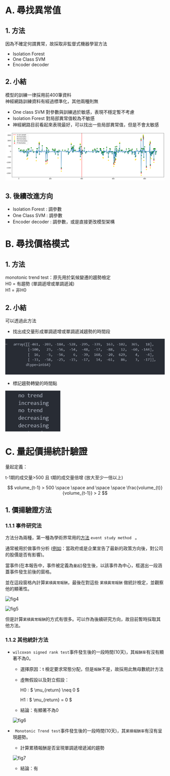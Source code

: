 # A. 尋找異常值

## 1. 方法
因為不確定何謂異常，故採取非監督式機器學習方法

- Isolation Forest
- One Class SVM
- Encoder decoder


## 2. 小結
模型的訓練一律採用前400筆資料<br>
神經網路訓練資料有經過標準化，其他兩種則無

- One class SVM 對參數與訓練過於敏感，表現不穩定暫不考慮
- Isolation Forest 對局部異常值較為不敏感
- 神經網路目前看起來表現最好，可以找出一些局部異常值，但是不會太敏感

![fig1](./img/fig1.png)


## 3. 後續改進方向

- Isolation Forest : 調參數
- One Class SVM : 調參數
- Encoder decoder : 調參數，或是直接更改模型架構

# B. 尋找價格模式

## 1. 方法

monotonic trend test：原先用於氣候變遷的趨勢檢定<br>
H0 = 有趨勢 (單調遞增或單調遞減)<br>
H1 = 非H0

## 2. 小結
可以透過此方法

- 找出成交量形成單調遞增或單調遞減趨勢的時間段

![fig2](./img/fig2.png)


- 標記趨勢轉變的時間點

![fig3](./img/fig3.png)



# C. 量起價揚統計驗證

量起定義：

t-1期的成交量>500 且 t期的成交量倍增 (放大至少一倍以上)

$$ volume_{t-1} > 500 \space \space and \space \space \frac{volume_{t}}{volume_{t-1}} > 2 $$


## 1. 價揚驗證方法

### 1.1.1 事件研究法
方法分為兩種，第一種為學術界常用的[方法](https://www.eventstudytools.com/event-study-application-blueprint) ```event study method ``` 。<br>

通常被用於做事件分析 ([例如](https://zhuanlan.zhihu.com/p/104209130)：當政府或是企業宣告了最新的政策方向後，對公司的股價是否有影響)。<br>

當事件(在本報告中，事件被定義為```量起```)發生後，以該事件為中心，框選出一段涵蓋事件發生前後的窗格。

並在這段窗格內計算```累積異常報酬```，最後在對這些
```累積異常報酬``` 做統計檢定，並觀察他的顯著性。

![fig4](./img/fig4.png)

![fig5](./img/fig5.png)

但是計算```累積異常報酬```的方式有很多。可以作為後續研究方向，故目前暫時採取其他方法。

### 1.1.2 其他統計方法

- ```wilcoxon signed rank test```事件發生後的一段時間(10天)，其```報酬率```有沒有顯著不為0。
    - 選擇原因：t 檢定要求常態分配，但是```報酬```不是，故採用此無母數統計方法
    - 虛無假設以及對立假設：

        H0 :  $ \mu_{return} \neq 0 $

        H1 : $ \mu_{return} = 0 $
    - 結論：有顯著不為0
    
    ![fig6](./img/fig6.png)

- ``` Monotonic Trend test```事件發生後的一段時間(10天)，其```累積報酬率```有沒有呈現趨勢。

    - 計算累積報酬是否呈現單調遞增遞減的趨勢

    ![fig7](./img/fig7.png)


    - 結論：有